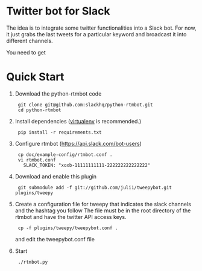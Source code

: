 Twitter bot for Slack
=====================

The idea is to integrate some twitter functionalities into a Slack bot.
For now, it just grabs the last tweets for a particular keyword and
broadcast it into different channels.

You need to get 

# Quick Start

1. Download the python-rtmbot code

        git clone git@github.com:slackhq/python-rtmbot.git
        cd python-rtmbot

2. Install dependencies ([virtualenv](http://virtualenv.readthedocs.org/en/latest/) is recommended.)

        pip install -r requirements.txt

3. Configure rtmbot (https://api.slack.com/bot-users)

        cp doc/example-config/rtmbot.conf .
        vi rtmbot.conf
          SLACK_TOKEN: "xoxb-11111111111-222222222222222"

4. Download and enable this plugin

        git submodule add -f git://github.com/juli1/tweepybot.git plugins/tweepy

5. Create a configuration file for tweepy that indicates the slack channels and the hashtag you follow 
   The file must be in the root directory of the rtmbot and have the twitter API access keys.

        cp -f plugins/tweepy/tweepybot.conf .

   and edit the tweepybot.conf file

6. Start

        ./rtmbot.py

